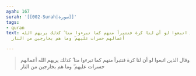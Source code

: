 ```yaml
---
ayah: 167
surah: '[[002-Surah|سورة]]'
tags:
- quran
text: وقال الذين اتبعوا لو أن لنا كرة فنتبرأ منهم كما تبرءوا منا ۗ كذلك يريهم الله
  أعمالهم حسرات عليهم ۖ وما هم بخارجين من النار

---
```

> وقال الذين اتبعوا لو أن لنا كرة فنتبرأ منهم كما تبرءوا منا ۗ كذلك يريهم الله أعمالهم حسرات عليهم ۖ وما هم بخارجين من النار
